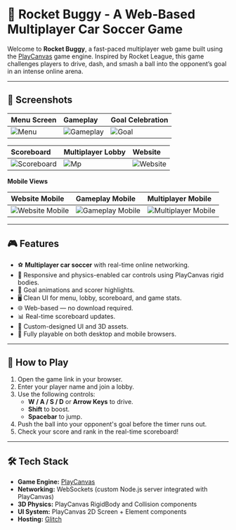 # 🚀 Rocket Buggy - A Web-Based Multiplayer Car Soccer Game

Welcome to **Rocket Buggy**, a fast-paced multiplayer web game built using the [PlayCanvas](https://playcanvas.com/) game engine. Inspired by Rocket League, this game challenges players to drive, dash, and smash a ball into the opponent’s goal in an intense online arena.

---

## 📸 Screenshots

| Menu Screen | Gameplay | Goal Celebration |
|:------------|:------------|:------------|
| ![Menu](https://github.com/user-attachments/assets/f2cbd115-074a-454a-b8a3-cc15e821ee23) | ![Gameplay](https://github.com/user-attachments/assets/6a8f6764-0bcc-4124-bd71-fd052ee5fa73) | ![Goal](https://github.com/user-attachments/assets/e7e0875f-a88c-4a6f-892e-efd114af5375) |

| Scoreboard | Multiplayer Lobby | Website |
|:------------|:------------|:------------|
| ![Scoreboard](https://github.com/user-attachments/assets/66bcd832-6c9b-4e65-9daa-0c45d4af04f5) | ![Mp](https://github.com/user-attachments/assets/5f9302d6-4b1f-4ac3-97ad-9d0a276a4006) | ![Website](https://github.com/user-attachments/assets/f8431122-7f9e-44f2-bca2-0e5e1b57b213) |

**Mobile Views**

| Website Mobile | Gameplay Mobile | Multiplayer Mobile |
|:------------|:------------|:------------|
| ![Website Mobile](https://github.com/user-attachments/assets/83d36773-a11a-4ebd-b876-cfe8231b658b) | ![Gameplay Mobile](https://github.com/user-attachments/assets/7dc25447-8ba2-48d1-b205-a54e8b2ff82b) | ![Multiplayer Mobile](https://github.com/user-attachments/assets/99fa311d-3e9c-4b03-b516-cd0530e9201e) |

---

## 🎮 Features

* ⚽ **Multiplayer car soccer** with real-time online networking.
* 🛞 Responsive and physics-enabled car controls using PlayCanvas rigid bodies.
* 🥅 Goal animations and scorer highlights.
* 🖥️ Clean UI for menu, lobby, scoreboard, and game stats.
* 🌐 Web-based — no download required.
* 📊 Real-time scoreboard updates.
* 🎨 Custom-designed UI and 3D assets.
* 📱 Fully playable on both desktop and mobile browsers.

---

## 📖 How to Play

1. Open the game link in your browser.
2. Enter your player name and join a lobby.
3. Use the following controls:
   * **W / A / S / D** or **Arrow Keys** to drive.
   * **Shift** to boost.
   * **Spacebar** to jump.
4. Push the ball into your opponent's goal before the timer runs out.
5. Check your score and rank in the real-time scoreboard!

---

## 🛠️ Tech Stack

* **Game Engine:** [PlayCanvas](https://playcanvas.com/)
* **Networking:** WebSockets (custom Node.js server integrated with PlayCanvas)
* **3D Physics:** PlayCanvas RigidBody and Collision components
* **UI System:** PlayCanvas 2D Screen + Element components
* **Hosting:** [Glitch](https://glitch.com/)
